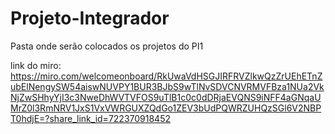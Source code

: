 # Projeto-Integrador
Pasta onde serão colocados os projetos do PI1

link do miro:
https://miro.com/welcomeonboard/RkUwaVdHSGJIRFRVZlkwQzZrUEhETnZubElNengySW54aiswNUVPY1BUR3BJbS9wTlNvSDVCNVRMVFBza1NUa2VkNjZwSHhyYjI3c3NweDhWVTVFOS9uTlB1c0c0dDRjaEVQNS9iNFF4aGNqaUMrZ0l3RmNRV1JxS1VxVWRGUXZQdGo1ZEV3bUdPQWRZUHQzSGl6V2NBPT0hdjE=?share_link_id=722370918452
